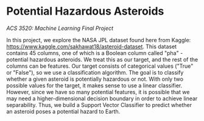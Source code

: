 # Potential Hazardous Asteroids
<i>ACS 3520: Machine Learning Final Project</i>

In this project, we explore the NASA JPL dataset found here from Kaggle: https://www.kaggle.com/sakhawat18/asteroid-dataset. This dataset contains 45 columns, one of which is a Boolean column called "pha" - potential hazardous asteroids. We treat this as our target, and the rest of the columns can be features. Our target consists of categorical values ("True" or "False"), so we use a classification algorithm. The goal is to classify whether a given asteroid is potentially hazardous or not. With only two possible values for the target, it makes sense to use a linear classifier. However, since we have so many potential features, it is possible that we may need a higher-dimensional decision boundary in order to achieve linear separability. Thus, we build a Support Vector Classifier to predict whether an asteroid poses a potential hazard to Earth.
